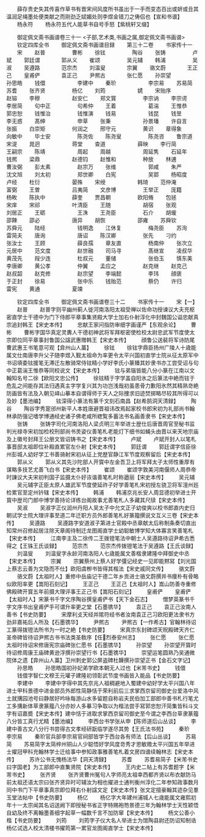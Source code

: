 <!-- { "loadSidebar": true } -->
　　薛存贵史失其传喜作草书有晋宋间风度所书虽出于一手而变态百出或妍或丑其温润足绳墨处便类献之而刚劲乏娬媚处则李煜金错刀之俦侣也【宣和书谱】
　　杨永符
　　杨永符五代人能草书自号手怒【紫桃轩又缀】







　　御定佩文斋书画谱卷三十一
<子部,艺术类,书画之属,御定佩文斋书画谱>
　　钦定四库全书
　　御定佩文斋书画谱目録
　　第三十二卷
　　书家传十一
　　宋
　　赵普　　　　　曹彬
　　徐铉　　　　　陶谷
　　张铸　　　　　卢斌
　　郭廷谓　　　　郭从义
　　崔颂　　　　　吴元辅
　　韩浦　　　　　吴淑
　　吴遵路　　　　范宗杰
　　刘温叟　　　　宗翼
　　骆文蔚　　　　王正己
　　皇甫俨　　　　袁正己
　　尹熈古　　　　张仁愿
　　孙崇望　　　　　孙思皓
　　钱儇　　　　　　李建中
　　秦玠　　　　　　李宗易
　　苏易简　　　　　苏耆
　　张齐贤　　　　　杨亿
　　刘筠　　　　　　姚
　　宋贻序　　　　　赵镕
　　李穆　　　　　　赵安仁
　　郑文寳　　　　　李宗讷
　　李宗谔　　　　　李居简
　　句中正　　　　　句希仲
　　王着　　　　　　葛湍
　　王惟恭　　　　　郭忠恕
　　钱惟治　　　　　钱惟演
　　钱易　　　　　　钱昆
　　钱昱　　　　　　李无惑
　　髙绅　　　　　　申草
　　张秉　　　　　　孙景璠
　　许自言　　　　　张振
　　白崇矩　　　　　何润之
　　邢守元　　　　　黄识
　　章得象　　　　　向敏中
　　毕士安　　　　　陈尧佐
　　陈尧叟　　　　　陈尧咨
　　鲁宗道　　　　　宋湜
　　晁迥　　　　　　蒋堂
　　查道　　　　　　薛映
　　李行简　　　　　王嗣宗
　　陈靖　　　　　　周起
　　周越　　　　　　周延隽
　　石延年　　　　　钱熈
　　梁鼎　　　　　　赵德钧
　　赵惟和　　　　　种放
　　林逋　　　　　　曹汝弼
　　彭太素　　　　　赵宗万
　　张维　　　　　　郭咸
　　朱严　　　　　　沈文旭
　　刘太初　　　　　郑世卿
　　白宪　　　　　　吴郢
　　杨昭度　　　　　卢经
　　杜衍　　　　　　晏殊
　　宋绶　　　　　　韩琦
　　范仲淹　　　　　富弼
　　王曽　　　　　　吕夷简
　　文彦博　　　　　王举正
　　厐籍　　　　　　杨畋
　　陈执中　　　　　薛奎
　　贾昌朝　　　　　欧阳脩
　　包拯　　　　　　宋庠
　　宋祁　　　　　　叶清臣
　　王随　　　　　　胡宿
　　张观　　　　　　刘居正
　　王砺　　　　　　王洙
　　王尧臣　　　　　石介
　　胡瑗　　　　　　邵餗
　　邵必　　　　　　唐异
　　胡恢　　　　　　邵雍
　　苏舜钦　　　　　苏舜元
　　陆经　　　　　　钱明逸
　　江休复　　　　　梅尧臣
　　苏洵　　　　　　雷简夫
　　唐询　　　　　　唐诏
　　陈汉卿　　　　　张先
　　刁约　　　　　　张汝士
　　王顾　　　　　　薛良孺
　　章友直　　　　　杨南仲
　　张次立　　　　　元居中
　　范文度　　　　　赵世融
　　司马寻　　　　　髙继宣
　　凌叔华　　　　　黄茂先
　　叚少连　　　　　杜叔元
　　董储　　　　　　张伯玉
　　慎东美　　　　　李唐卿
　　黄公孝　　　　　仲翼
　　孟应之　　　　　赵克继
　　赵克己　　　　　赵叔韶
　　赵克修　　　　　赵宗望
　　李端懿　　　　　李玮
　　顔褒　　　　　　于正封
　　徐易　　　　　　张中乐
　　钱贻范　　　　　蔡仍
　　许归　　　　　　雷宪
　　黄通　　　　　　夏竦













　　钦定四库全书
　　御定佩文斋书画谱卷三十二
　　书家传十一
　　宋【一】
　　赵普
　　赵普字则平幽州蓟人徙河南洛阳太祖受禅以佐命功授谏议大夫充枢密直学士干德中为门下侍郎平章事集贤殿大学士加右仆射淳化中封魏国公谥忠献真宗追封韩王【宋史本传】
　　忠献王家问指防审细字画谨严【东观余论】
　　曹彬
　　曹彬字国华真定灵夀人干德初神武将军拜枢密使检校太尉忠武军节度使太宗即位同平章事封鲁国公諡武惠赠韩王【宋史本传】
　　顔鲁公送裴将军诗防尾曹武惠王书笔意可观【弇州山人藁】
　　徐铉
　　徐铉字鼎臣扬州广陵人十歳能属文仕南唐李升父子随李煜入觐太祖命为率更令太平兴国初直学士院从征太原军中书诏填委铉援笔无滞迁左散骑常侍铉精小学好李氏小篆臻其妙隶书亦工尝受诏与句中正葛湍王惟恭等同校说文【宋史本传】
　　铉与弟锴皆能八分小篆在江南以文翰知名号二徐【欧阳文忠公传】
　　徐铉精于字学盖自阳氷之后篆法中絶而铉于危乱之间能存其法归遇真主字学复兴其为功岂浅哉初虽患骨力歉阳氷然其精熟竒絶防画皆有法及入朝见峄山摹本自谓得师于天人之际捜求旧迹焚掷略尽较其所得可以及妙【墨池编】
　　铉深得小篆法有篆千文刻石南昌【赵希鹄洞天清録】
　　陶谷
　　陶谷字秀寔邠州新平人本姓唐避晋祖讳改焉起家校书郎宋初为礼部尚书翰林承防强记嗜学博通经史诸子佛老咸所緫覧多蓄法书名画善隶书【宋史本传】
　　张铸
　　张铸字司化河南洛阳人梁贞明三年举进士歴仕后唐晋周官至秘书监判光禄寺宋初加检校刑部尚书羙姿仪善笔札老能灯下细书如蝇头由晋以来天地宗庙及上徽号封拜王公册文皆诏铸书之【宋史本传】
　　卢斌
　　卢斌开封人以笔札事晋邸太祖即位补殿直累官左仆射【宋史本传】
　　郭廷谓
　　郭廷谓字信臣徐州彭城人幼好学工书善骑射宋初从征上党歴官静江军节度观察留后【宋史本传】
　　郭从义
　　郭从义其先沙陀部人开寳中左金吾卫上将军拜太子太师性重厚有谋略多技艺尤善飞白书【宋史本传】
　　崔颂
　　崔颂字敦美河南偃师人周恭帝时諌议大夫宋初判国子监摄太仆好诙谐善笔札时称遒丽【宋史本传】
　　吴元辅
　　吴元辅字正臣太原人雄武军节度使延祚子好学善笔札宋初授左骁卫将军澶州廵检累官至定州钤辖【宋史本传】
　　韩浦
　　韩浦京兆长安人周显德初举进士开寳中歴司门郎中博学善持论详练台阁故事尤善笔札人多藏其尺牍【宋史本传】
　　吴淑
　　吴淑字正仪润州丹阳人吴太子中允文正子幼俊爽以校书郎直内史归朝试学士院大理评事至道二年迁职方员外郎善笔札好篆籀撰说文互义三卷【宋史本传】
　　吴遵路
　　吴遵路字安道淑子第进士官殿中丞章献太后称制条奏切直出知常州召修起居注除天章阁待制迁龙图阁直学士幼聪敏博学知大体寡言笑善笔札【宋史本传】
　　江南李主及二徐传二王拨镫笔法中朝士人吴遵路待诏尹希古悉得之【王铢王氏谈録】
　　范宗杰
　　范宗杰传拨镫笔法于吴遵路【王氏谈録】
　　刘温叟
　　刘温叟字永龄河南洛阳人七歳能属文善楷隶建隆中拜御史中丞【宋史本传】
　　宗翼
　　宗翼蔡州上蔡人好学彊记经史一见即能黙冩【刘光国上蔡志云善为文隐而不仕】欧阳虞栁书皆得其楷法【宋史戚同文传】
　　骆文蔚
　　骆文蔚【太祖时人】重修中岳庙记干德二年乡贡进士骆文蔚撰并书痩朴有骨略似欧阳率更【嵩阳石刻记】
　　王正己
　　王正己【太祖时人】嵩山防善寺重修佛殿碑开寳五年前摄大理评事王正己书【嵩阳石刻记】
　　皇甫俨
　　皇甫俨【太祖时人】宋篆书千字文序陶谷撰皇甫俨书【天下金石志】
　　僧梦英篆书千字文序书出皇甫俨手可谓升率更之堂【石墨镌华】
　　袁正己
　　袁正己汝南人善书【书史防要】
　　宋摩利攴天经并隂符经书者汝南袁正己习欧阳更法隶书方劲非嘉祐后人所及【石墨镌华】
　　尹熈古
　　尹熈古【一作希古】官翰林待诏工篆得拨镫法所书为一时之絶【书史防要】
　　宋真宗东封碑颂天贶殿碑天齐仁圣帝碑皆待诏尹熈古书书法类圣敎序【任烈泰安州志】
　　张仁愿
　　张仁愿太祖时待诏宋修唐宪宗庙碑张仁愿书【石墨镌华】
　　孙崇望
　　孙崇望开寳时待诏修周康王庙碑黄逊浮撰孙崇望行书【石墨镌华】
　　崇望运笔圆熟乃吴通微院体之遗【弇州山人藁】卫州刺史郭公屏盗碑杜韡撰孙崇望正书【金石文字记】
　　孙思皓
　　孙思皓国初孙妃弟学欧本朝无人过也【米芾书史】
　　钱儇
　　钱儇字智仁文穆王元瓘子建隆初领彰武节度书画皆入能品【书史防要】
　　李建中
　　李建中字得中其先京兆人祖稠避地入蜀建中幼好学太平兴国八年进士甲科景德中进金部员外郎性简静恬于荣利前后三求掌西京留司御史台爱洛中风土就搆园池号曰静居好吟咏每游山水多留题自称岩夫民伯加工部郎中善书札行笔尤工多搆新体草隶篆籀八分亦妙人多摹习争取以为楷法尝手冩郭忠恕汗简集皆科斗文字有诏嘉奬【宋史本传】建中恬于进取求掌西京留司御史至今谓之李西台草隶篆籀八分皆工真行尤精【墨池编】
　　李西台书学张从申【陈师道后山丛谈】
　　李建中善古文八分行书尝得古文孝经研翫临学遂尽其势【王氏法书苑】
　　秦玠　李宗易
　　秦玠官兵部李宗易官祠部皆学于西台各有师法【后山丛谈】
　　苏易简
　　苏易简字太简梓州铜山人少聪悟好学风度竒秀才思敏赡太平兴国五年举进士擢冠甲科充翰林学士迁给事中参知政事雅善笔札着文房四谱续翰林志【宋史本传】
　　苏许公书无愧杨法华【洞天清録】
　　苏耆
　　苏耆易简子【米芾书史曰字国老】为工部郎中直集贤院【宋史本传】
　　王内史二帖上有苏耆题字【米芾书史】
　　张齐贤
　　张齐贤曹州冤句人字师亮太祖幸西都齐贤以布衣献防马前太祖还语太宗曰张齐贤异时可辅汝为相也擢进士通判衡州淳化二年参知政事数月同中书门下平章事真宗即位拜右仆射諡文定【宋史本传】张文定擅豪翰其迹杂见羣玉堂法帖中【书史防要】
　　杨亿
　　杨亿字大年建州浦城人七歳能属文雍熙初年十一太宗闻其名诏送阙下即授秘书省正字特赐袍笏景德三年为翰林学士天性颖悟自幼及终不离翰墨善细字起草一幅数千言不加防窜【宋史本传】
　　杨文公善小楷【书史防要】
　　刘筠
　　刘筠字子仪大名人举进士为馆陶县尉还防诏知制诰杨亿试选人校太清楼书擢筠第一累官龙图阁直学士【宋史本传】
